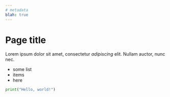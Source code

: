 ```yaml
---
# metadata
blah: true
---
```


# Page title

Lorem ipsum dolor sit amet, consectetur *adipiscing* elit. Nullam auctor, nunc nec.

- some list
- items
- here

```python
print("Hello, world!")
```
